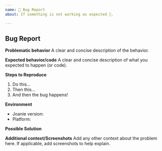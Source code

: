 ```yaml
---
name: 🐛 Bug Report
about: If something is not working as expected 🤔.

---
```


## Bug Report

**Problematic behavior**
A clear and concise description of the behavior.

**Expected behavior/code**
A clear and concise description of what you expected to happen (or code).

**Steps to Reproduce**
1. Do this...
2. Then this...
3. And then the bug happens!

**Environment**
- Joanie version:
- Platform:

**Possible Solution**
<!--- Only if you have suggestions on a fix for the bug -->

**Additional context/Screenshots**
Add any other context about the problem here. If applicable, add screenshots to help explain.

